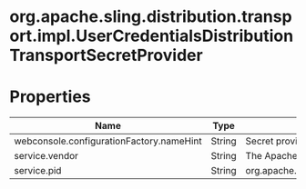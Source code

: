 # org.apache.sling.distribution.transport.impl.UserCredentialsDistributionTransportSecretProvider

# Properties

| Name | Type | Value |
| ---- | ---- | ----- |
| webconsole.configurationFactory.nameHint | String | Secret provider name: {name} |
| service.vendor | String | The Apache Software Foundation |
| service.pid | String | org.apache.sling.distribution.transport.impl.UserCredentialsDistributionTransportSecretProvider |
